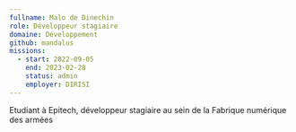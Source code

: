 ```yaml
---
fullname: Malo de Dinechin
role: Développeur stagiaire
domaine: Développement
github: mandalus
missions:
  - start: 2022-09-05
    end: 2023-02-28
    status: admin
    employer: DIRISI
---
```

Etudiant à Epitech, développeur stagiaire au sein de la Fabrique numérique des armées